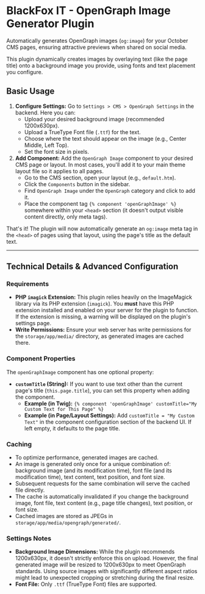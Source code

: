 # BlackFox IT - OpenGraph Image Generator Plugin

Automatically generates OpenGraph images (`og:image`) for your October CMS pages, ensuring attractive previews when shared on social media.

This plugin dynamically creates images by overlaying text (like the page title) onto a background image you provide, using fonts and text placement you configure.

## Basic Usage

1.  **Configure Settings:** Go to `Settings > CMS > OpenGraph Settings` in the backend. Here you can:
    *   Upload your desired background image (recommended 1200x630px).
    *   Upload a TrueType Font file (`.ttf`) for the text.
    *   Choose where the text should appear on the image (e.g., Center Middle, Left Top).
    *   Set the font size in pixels.
2.  **Add Component:** Add the `OpenGraph Image` component to your desired CMS page or layout. In most cases, you'll add it to your main theme layout file so it applies to all pages.
    *   Go to the CMS section, open your layout (e.g., `default.htm`).
    *   Click the `Components` button in the sidebar.
    *   Find `OpenGraph Image` under the `OpenGraph` category and click to add it.
    *   Place the component tag `{% component 'openGraphImage' %}` somewhere within your `<head>` section (it doesn't output visible content directly, only meta tags).

That's it! The plugin will now automatically generate an `og:image` meta tag in the `<head>` of pages using that layout, using the page's title as the default text.

---

## Technical Details & Advanced Configuration

### Requirements

*   **PHP `imagick` Extension:** This plugin relies heavily on the ImageMagick library via its PHP extension (`imagick`). You **must** have this PHP extension installed and enabled on your server for the plugin to function. If the extension is missing, a warning will be displayed on the plugin's settings page.
*   **Write Permissions:** Ensure your web server has write permissions for the `storage/app/media/` directory, as generated images are cached there.

### Component Properties

The `openGraphImage` component has one optional property:

*   **`customTitle` (String):** If you want to use text other than the current page's title (`this.page.title`), you can set this property when adding the component. 
    *   **Example (in Twig):** `{% component 'openGraphImage' customTitle="My Custom Text for This Page" %}`
    *   **Example (in Page/Layout Settings):** Add `customTitle = "My Custom Text"` in the component configuration section of the backend UI.
    If left empty, it defaults to the page title.

### Caching

*   To optimize performance, generated images are cached.
*   An image is generated only once for a unique combination of: background image (and its modification time), font file (and its modification time), text content, text position, and font size.
*   Subsequent requests for the same combination will serve the cached file directly.
*   The cache is automatically invalidated if you change the background image, font file, text content (e.g., page title changes), text position, or font size.
*   Cached images are stored as JPEGs in `storage/app/media/opengraph/generated/`.

### Settings Notes

*   **Background Image Dimensions:** While the plugin recommends 1200x630px, it doesn't strictly enforce this on upload. However, the final generated image *will* be resized to 1200x630px to meet OpenGraph standards. Using source images with significantly different aspect ratios might lead to unexpected cropping or stretching during the final resize.
*   **Font File:** Only `.ttf` (TrueType Font) files are supported. 
